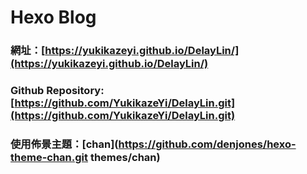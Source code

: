 # Hexo Blog

### 網址：[https://yukikazeyi.github.io/DelayLin/](https://yukikazeyi.github.io/DelayLin/)

### Github Repository: [https://github.com/YukikazeYi/DelayLin.git](https://github.com/YukikazeYi/DelayLin.git)

### 使用佈景主題：[chan](https://github.com/denjones/hexo-theme-chan.git themes/chan)
